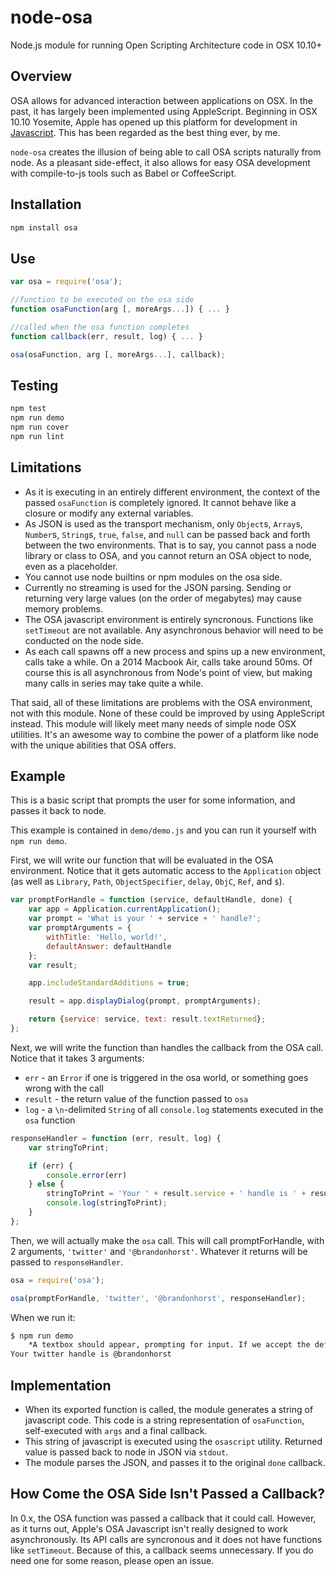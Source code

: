 node-osa
========

Node.js module for running Open Scripting Architecture code in OSX 10.10+

## Overview

OSA allows for advanced interaction between applications on OSX. In the past, it has largely been implemented using AppleScript. Beginning in OSX 10.10 Yosemite, Apple has opened up this platform for development in [Javascript](https://developer.apple.com/library/prerelease/mac/releasenotes/InterapplicationCommunication/RN-JavaScriptForAutomation/index.html#//apple_ref/doc/uid/TP40014508). This has been regarded as the best thing ever, by me.

`node-osa` creates the illusion of being able to call OSA scripts naturally from node. As a pleasant side-effect, it also allows for easy OSA development with compile-to-js tools such as Babel or CoffeeScript.

## Installation

```sh
npm install osa
```

## Use

```js
var osa = require('osa');

//function to be executed on the osa side
function osaFunction(arg [, moreArgs...]) { ... }

//called when the osa function completes
function callback(err, result, log) { ... }

osa(osaFunction, arg [, moreArgs...], callback);
```

## Testing

```sh
npm test
npm run demo
npm run cover
npm run lint
```

## Limitations

- As it is executing in an entirely different environment, the context of the passed `osaFunction` is completely ignored. It cannot behave like a closure or modify any external variables.
- As JSON is used as the transport mechanism, only `Object`s, `Array`s, `Number`s, `String`s, `true`, `false`, and `null` can be passed back and forth between the two environments. That is to say, you cannot pass a node library or class to OSA, and you cannot return an OSA object to node, even as a placeholder.
- You cannot use node builtins or npm modules on the osa side.
- Currently no streaming is used for the JSON parsing. Sending or returning very large values (on the order of megabytes) may cause memory problems.
- The OSA javascript environment is entirely syncronous. Functions like `setTimeout` are not available. Any asynchronous behavior will need to be conducted on the node side.
- As each call spawns off a new process and spins up a new environment, calls take a while. On a 2014 Macbook Air, calls take around 50ms. Of course this is all asynchronous from Node's point of view, but making many calls in series may take quite a while.

That said, all of these limitations are problems with the OSA environment, not with this module. None of these could be improved by using AppleScript instead. This module will likely meet many needs of simple node OSX utilities. It's an awesome way to combine the power of a platform like node with the unique abilities that OSA offers.

## Example

This is a basic script that prompts the user for some information, and passes it back to node.

This example is contained in `demo/demo.js` and you can run it yourself with `npm run demo`.

First, we will write our function that will be evaluated in the OSA environment. Notice that it gets automatic access to the `Application` object (as well as `Library`, `Path`, `ObjectSpecifier`, `delay`, `ObjC`, `Ref`, and `$`).

```javascript
var promptForHandle = function (service, defaultHandle, done) {
	var app = Application.currentApplication();
	var prompt = 'What is your ' + service + ' handle?';
	var promptArguments = {
		withTitle: 'Hello, world!',
		defaultAnswer: defaultHandle
	};
	var result;

	app.includeStandardAdditions = true;

	result = app.displayDialog(prompt, promptArguments);

	return {service: service, text: result.textReturned};
};
```

Next, we will write the function than handles the callback from the OSA call. Notice that it takes 3 arguments:

- `err` - an `Error` if one is triggered in the osa world, or something goes wrong with the call
- `result` - the return value of the function passed to `osa`
- `log` - a `\n`-delimited `String` of all `console.log` statements executed in the `osa` function

```javascript
responseHandler = function (err, result, log) {
	var stringToPrint;

	if (err) {
		console.error(err)
	} else {
		stringToPrint = 'Your ' + result.service + ' handle is ' + result.text;
		console.log(stringToPrint);
	}
};
```

Then, we will actually make the `osa` call. This will call promptForHandle, with 2 arguments, `'twitter'` and `'@brandonhorst'`. Whatever it returns will be passed to `responseHandler`.

```javascript
osa = require('osa');

osa(promptForHandle, 'twitter', '@brandonhorst', responseHandler);
```

When we run it:

```sh
$ npm run demo
	*A textbox should appear, prompting for input. If we accept the default...*
Your twitter handle is @brandonhorst
```

## Implementation

- When its exported function is called, the module generates a string of javascript code. This code is a string representation of `osaFunction`, self-executed with `args` and a final callback.
- This string of javascript is executed using the `osascript` utility. Returned value is passed back to node in JSON via `stdout`.
- The module parses the JSON, and passes it to the original `done` callback.

## How Come the OSA Side Isn't Passed a Callback?

In 0.x, the OSA function was passed a callback that it could call. However, as it turns out, Apple's OSA Javascript isn't really designed to work asynchronously. Its API calls are syncronous and it does not have functions like `setTimeout`. Because of this, a callback seems unnecessary. If you do need one for some reason, please open an issue.

